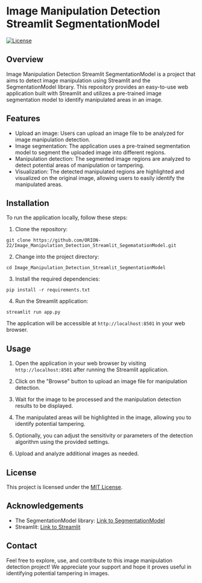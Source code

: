 # Image Manipulation Detection Streamlit SegmentationModel

[![License](https://img.shields.io/badge/License-MIT-blue.svg)](https://opensource.org/licenses/MIT)

## Overview

Image Manipulation Detection Streamlit SegmentationModel is a project that aims to detect image manipulation using Streamlit and the SegmentationModel library. This repository provides an easy-to-use web application built with Streamlit and utilizes a pre-trained image segmentation model to identify manipulated areas in an image.

## Features

- Upload an image: Users can upload an image file to be analyzed for image manipulation detection.
- Image segmentation: The application uses a pre-trained segmentation model to segment the uploaded image into different regions.
- Manipulation detection: The segmented image regions are analyzed to detect potential areas of manipulation or tampering.
- Visualization: The detected manipulated regions are highlighted and visualized on the original image, allowing users to easily identify the manipulated areas.

## Installation

To run the application locally, follow these steps:

1. Clone the repository:
```console
git clone https://github.com/ORION-22/Image_Manipulation_Detection_Streamlit_SegematationModel.git
```

2. Change into the project directory:
```console
cd Image_Manipulation_Detection_Streamlit_SegmentationModel
```

3. Install the required dependencies:
```console
pip install -r requirements.txt
```
4. Run the Streamlit application:
```console
streamlit run app.py
```
The application will be accessible at `http://localhost:8501` in your web browser.

## Usage

1. Open the application in your web browser by visiting `http://localhost:8501` after running the Streamlit application.

2. Click on the "Browse" button to upload an image file for manipulation detection.

3. Wait for the image to be processed and the manipulation detection results to be displayed.

4. The manipulated areas will be highlighted in the image, allowing you to identify potential tampering.

5. Optionally, you can adjust the sensitivity or parameters of the detection algorithm using the provided settings.

6. Upload and analyze additional images as needed.


## License

This project is licensed under the [MIT License](LICENSE).

## Acknowledgements

- The SegmentationModel library: [Link to SegmentationModel](https://github.com/qubvel/segmentation_models.pytorch)
- Streamlit: [Link to Streamlit](https://streamlit.io/)

## Contact

Feel free to explore, use, and contribute to this image manipulation detection project! We appreciate your support and hope it proves useful in identifying potential tampering in images.

